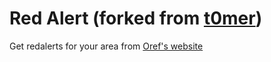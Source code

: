 # Red Alert (forked from [t0mer](https://github.com/t0mer))

Get redalerts for your area from [Oref's website](https://www.oref.org.il)